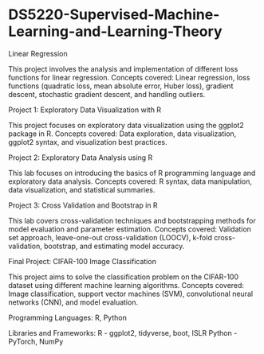 # DS5220-Supervised-Machine-Learning-and-Learning-Theory


Linear Regression

This project involves the analysis and implementation of different loss functions for linear regression.
Concepts covered: Linear regression, loss functions (quadratic loss, mean absolute error, Huber loss), gradient descent, stochastic gradient descent, and handling outliers.


Project 1: Exploratory Data Visualization with R

This project focuses on exploratory data visualization using the ggplot2 package in R.
Concepts covered: Data exploration, data visualization, ggplot2 syntax, and visualization best practices.


Project 2: Exploratory Data Analysis using R

This lab focuses on introducing the basics of R programming language and exploratory data analysis.
Concepts covered: R syntax, data manipulation, data visualization, and statistical summaries.


Project 3: Cross Validation and Bootstrap in R

This lab covers cross-validation techniques and bootstrapping methods for model evaluation and parameter estimation.
Concepts covered: Validation set approach, leave-one-out cross-validation (LOOCV), k-fold cross-validation, bootstrap, and estimating model accuracy.


Final Project: CIFAR-100 Image Classification

This project aims to solve the classification problem on the CIFAR-100 dataset using different machine learning algorithms.
Concepts covered: Image classification, support vector machines (SVM), convolutional neural networks (CNN), and model evaluation.


Programming Languages: R, Python

Libraries and Frameworks: 
R - ggplot2, tidyverse, boot, ISLR
Python - PyTorch, NumPy

